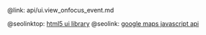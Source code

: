 @link: api/ui.view_onfocus_event.md

@seolinktop: [html5 ui library](https://webix.com)
@seolink: [google maps javascript api](https://webix.com/widget/maps/)